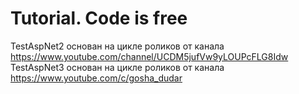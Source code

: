 # Tutorial. Code is free
TestAspNet2 основан на цикле роликов от канала https://www.youtube.com/channel/UCDM5jufVw9yLOUPcFLG8Idw
TestAspNet3 основан на цикле роликов от канала https://www.youtube.com/c/gosha_dudar
